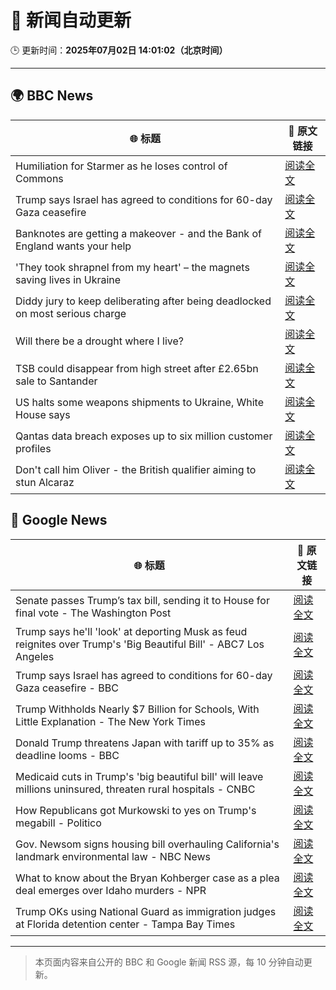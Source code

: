 # 🧠 新闻自动更新

🕒 更新时间：**2025年07月02日 14:01:02（北京时间）**

---

## 🌍 BBC News

| 🌐 标题 | 🔗 原文链接 |
|--------|-------------|
| Humiliation for Starmer as he loses control of Commons | [阅读全文](https://www.bbc.com/news/articles/czry6gv80mjo) |
| Trump says Israel has agreed to conditions for 60-day Gaza ceasefire | [阅读全文](https://www.bbc.com/news/articles/cgkg4m0133po) |
| Banknotes are getting a makeover - and the Bank of England wants your help | [阅读全文](https://www.bbc.com/news/articles/cy4nn1d2vzxo) |
| 'They took shrapnel from my heart' – the magnets saving lives in Ukraine | [阅读全文](https://www.bbc.com/news/articles/c1mgdendnv7o) |
| Diddy jury to keep deliberating after being deadlocked on most serious charge | [阅读全文](https://www.bbc.com/news/articles/c20nn0p9xg2o) |
| Will there be a drought where I live? | [阅读全文](https://www.bbc.com/news/articles/crk661074ejo) |
| TSB could disappear from high street after £2.65bn sale to Santander | [阅读全文](https://www.bbc.com/news/articles/cdjxxvg3vpeo) |
| US halts some weapons shipments to Ukraine, White House says | [阅读全文](https://www.bbc.com/news/articles/cgk33k204ddo) |
| Qantas data breach exposes up to six million customer profiles | [阅读全文](https://www.bbc.com/news/articles/cd6gnyl9923o) |
| Don't call him Oliver - the British qualifier aiming to stun Alcaraz | [阅读全文](https://www.bbc.com/sport/tennis/articles/cq533p4x7l2o) |

## 📰 Google News

| 🌐 标题 | 🔗 原文链接 |
|--------|-------------|
| Senate passes Trump’s tax bill, sending it to House for final vote - The Washington Post | [阅读全文](https://news.google.com/rss/articles/CBMikgFBVV95cUxOb2MwREoybExNbkRuYTU1aU5LcE5HdlM2UzVmS2MydE05OF9ReDllaGxEaXFiaGtVNWV6amQtT25CMlRveW1nV1JQcklWYVJaQ1piVE9yd3ZtZnBQTWlOQ19qRTk2OUduWk5JcXNvWXkySGs0Zk0wQkJFU1JYbW1rZnRwcmhnTXVVXzg1a2t0c19ndw?oc=5) |
| Trump says he'll 'look' at deporting Musk as feud reignites over Trump's 'Big Beautiful Bill' - ABC7 Los Angeles | [阅读全文](https://news.google.com/rss/articles/CBMirAFBVV95cUxNdWI3MEN5UUFUejNGa3dyZ09GeDZmX3pJS1lUdkJsSVBuSUtMUDRvRG5zVHBZUlJSRzd6QzJyTDV1NzJodUU1aF91ZHZheGFSMkx0TlBITlJHVXJzM0JFejFhVWhrcW4zNnhrcHBCcWJaQ1NyWjVBdnI5bGZIdE5ocmRaRU5GM20yX1JHTndTY3A5dnlWR1FEUFNVYXlxMEVPRGtOUmlyb0ZvOG1M?oc=5) |
| Trump says Israel has agreed to conditions for 60-day Gaza ceasefire - BBC | [阅读全文](https://news.google.com/rss/articles/CBMiWkFVX3lxTE12b01YMjhMTXA3ZjgxcTIxVi1USkZOR2hBbnBQdlhmN1lKTEZ0eW5iVWxtQWdUYVlJR3owSGVxa0lyREJfZEh6TlhPU2tWRkJpR19YOWQwc243d9IBX0FVX3lxTE44Qlh0UGlza0g5aV9EekVBRS0wSnBvTEtQUEM4UlJoRjBqNkR2TnN2RzlWSC03czJVYzliSzhFSEVaVlRCZGxkdTRmUWFuMlNVd3J2RUxwSHpmVW5vM1BJ?oc=5) |
| Trump Withholds Nearly $7 Billion for Schools, With Little Explanation - The New York Times | [阅读全文](https://news.google.com/rss/articles/CBMickFVX3lxTFBJYjFDc2g4ZUpyem5nZzdQWWl6SGU1OTl4dGpIVUgzQW9FSEdvY0hNbmktUTAwZkZZTzVIRDVNWVJWRDg1TTdnaGlLTlo4WHFHaWtjdnpOXzBaSzBMRlUyak9zMVNxNy1tRFMtTGQ4dl9nUQ?oc=5) |
| Donald Trump threatens Japan with tariff up to 35% as deadline looms - BBC | [阅读全文](https://news.google.com/rss/articles/CBMiWkFVX3lxTFBsTFV2Z00tR3lyZExZX1NtbTI1VGZUY2RWbjRxMXhrbnpqYUQ0eU1pLXJhVS1lTTQ0dFhxR2tjYnJMcElTNlNZSlJBclJRZ2dGMHNCM1h5RHpBUdIBX0FVX3lxTE1hdmFlUlBMbXJTRldWcUNjTzJIcVN2c3J1OFYzdVUwM05KTVpzdGxiQkxxNHl5RnpHUkNrVUg4dFY5dEpGakJPM0k3dnpSUXlZZXFSdU55UEtZRFNDVDJN?oc=5) |
| Medicaid cuts in Trump's 'big beautiful bill' will leave millions uninsured, threaten rural hospitals - CNBC | [阅读全文](https://news.google.com/rss/articles/CBMilwFBVV95cUxQNW5qM1pYNGRfVG1XVUlYMTVGak1za2VmZUtXUVljNWlldXBEbUgwWk4tZFVZckJZcGRCdE42bEQtdm5Sa0IxMmhyT1hrTXloRE9LVGRuT2hSUmo4cDlxTC1Zd2xPZFhhc1dINGVHV2FFbTI5TUpCZUhJcmVXVVdYSkY5cjNSUm9kWk1jX1hQY25HMG5lYUdv0gGcAUFVX3lxTE9rVjRmR1ExcHBpdUhiZHZqTFZKcEpoNFpPV2dpTXdxYXJmNjlSVldETS1IRkFsY1VSaVpWZTlEWjdwUFlqMGdISWxOdEtscjdVMndSbU9NYWtKN1I2OHJJWGozUHFrekM0Z1BjZk81MHU3NFNHeEl6cFRjRWttLVZDZFJCRUs4NTdRWk9qc0ZsR1BNM1owR0pzOHpFWQ?oc=5) |
| How Republicans got Murkowski to yes on Trump's megabill - Politico | [阅读全文](https://news.google.com/rss/articles/CBMiiAFBVV95cUxPTlFzejJWYmU0MjNYQlZYUG0tSmxOTEtRMTJiMldyUGdyMlVoVHMxbVNleGlBbHAtZFpTNlppVkhRN2VXajVSeGtPcElnYm1yeTVLRl9QVHhiQzFweTRKNDZMcDlQSTl5RXhDMnVqVTFmN3lWSGxmNjdvTTRIcUR6cDRSaDJXeEhP?oc=5) |
| Gov. Newsom signs housing bill overhauling California's landmark environmental law - NBC News | [阅读全文](https://news.google.com/rss/articles/CBMitAFBVV95cUxNbWkyYVY1Z2V6Zmg5RGV3ZUo4cDFnWm1kUEF6NGFJOEtEQ3dMOG9LMDZDUUMzdEZxVjVVbkMxTmxNaTdkZ1h3MWZlM1g3SmlPaFhuX2JFYTRaUFAtZHFpQndqNU5PNk5UYnBFWnNaeGNlS3lJRUIxRTNMSWQ3VjZIWHE3TmQ4QVhDUmtjanc5R2JNTjV2U3VkX2VUbmh0TE80R0tJUTZKSE0zV3RUMzZuWWhaemzSAVZBVV95cUxOUGg1REVuRHR6UWRJcnU0WUZZdVpTNTJrVjlyVDJWdjJGdXhrVDE1RjVmc2xLTjVORW93eHRCcVVIUFVWLXFIaE9ENTF3Qzh6OS1kR1dBdw?oc=5) |
| What to know about the Bryan Kohberger case as a plea deal emerges over Idaho murders - NPR | [阅读全文](https://news.google.com/rss/articles/CBMiogFBVV95cUxQYkdnMldTY0RKZUgxV2t1RDBUQmZiVHRNZUdzTUF6QWZUNnkyeXNSV0lKOFlRWmtZMnhLNmJ2QUUxSWFudjFvV1JzYjF6Z1RSRHlhSGpHLWNNaHRWZEJ3b0FqYjJjMm1DZU1iYTR1X05oTENxTzYzdzhRXy1qRXJhNmlFWUpJOFFyLXF1SU8ySHFyVHhZbEdGVDNDdEF6ZmNkS2c?oc=5) |
| Trump OKs using National Guard as immigration judges at Florida detention center - Tampa Bay Times | [阅读全文](https://news.google.com/rss/articles/CBMiwwFBVV95cUxOTnMxMExOaGRPaG9fZFB4OTd0R25CbThsR0ltblpXdFNFcml5c3FNbW11SkJUclBURzRXZUlmVHEtVTNwbUJpWjFucE43OHBGYjFPcUpmNE5JX2tvV192M0dpUUZvNWw0aXdyVG01RUVyTzIzdW5HSlNLY0hvZ0xrMDZJdXJreVVOWm1WWnJvVjRxLWQwTHFfVU1jTkZiQUtNVXNwTExmQWpzSVczR18wM3hyREtIWHNGY0dLR09tajg2b1U?oc=5) |

---
> 本页面内容来自公开的 BBC 和 Google 新闻 RSS 源，每 10 分钟自动更新。